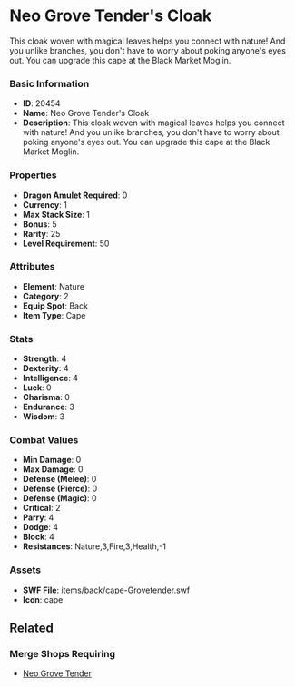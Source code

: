 # Neo Grove Tender's Cloak

This cloak woven with magical leaves helps you connect with nature! And you unlike branches, you don't have to worry about poking anyone's eyes out. You can upgrade this cape at the Black Market Moglin.

### Basic Information

- **ID**: 20454
- **Name**: Neo Grove Tender&#039;s Cloak
- **Description**: This cloak woven with magical leaves helps you connect with nature! And you unlike branches, you don&#039;t have to worry about poking anyone&#039;s eyes out. You can upgrade this cape at the Black Market Moglin.

### Properties

- **Dragon Amulet Required**: 0
- **Currency**: 1
- **Max Stack Size**: 1
- **Bonus**: 5
- **Rarity**: 25
- **Level Requirement**: 50

### Attributes

- **Element**: Nature
- **Category**: 2
- **Equip Spot**: Back
- **Item Type**: Cape

### Stats

- **Strength**: 4
- **Dexterity**: 4
- **Intelligence**: 4
- **Luck**: 0
- **Charisma**: 0
- **Endurance**: 3
- **Wisdom**: 3

### Combat Values

- **Min Damage**: 0
- **Max Damage**: 0
- **Defense (Melee)**: 0
- **Defense (Pierce)**: 0
- **Defense (Magic)**: 0
- **Critical**: 2
- **Parry**: 4
- **Dodge**: 4
- **Block**: 4
- **Resistances**: Nature,3,Fire,3,Health,-1

### Assets

- **SWF File**: items/back/cape-Grovetender.swf
- **Icon**: cape

## Related

### Merge Shops Requiring

- [Neo Grove Tender](../merge-shops/356-neo-grove-tender.md)

